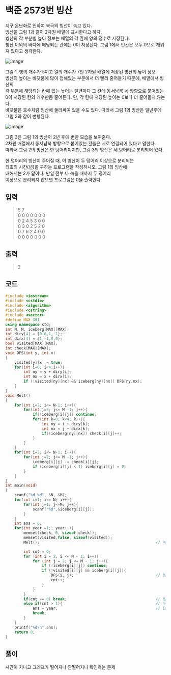 # 백준 2573번 빙산

지구 온난화로 인하여 북극의 빙산이 녹고 있다. </br>
빙산을 그림 1과 같이 2차원 배열에 표시한다고 하자.</br>
빙산의 각 부분별 높이 정보는 배열의 각 칸에 양의 정수로 저장된다. </br>
빙산 이외의 바다에 해당되는 칸에는 0이 저장된다. 그림 1에서 빈칸은 모두 0으로 채워져 있다고 생각한다.</br>

![image](https://user-images.githubusercontent.com/43857226/77418298-0de41080-6e0a-11ea-9ac6-81e2f68518aa.png)

그림 1. 행의 개수가 5이고 열의 개수가 7인 2차원 배열에 저장된 빙산의 높이 정보</br>
빙산의 높이는 바닷물에 많이 접해있는 부분에서 더 빨리 줄어들기 때문에, 배열에서 빙산의</br>
각 부분에 해당되는 칸에 있는 높이는 일년마다 그 칸에 동서남북 네 방향으로 붙어있는</br>
0이 저장된 칸의 개수만큼 줄어든다. 단, 각 칸에 저장된 높이는 0보다 더 줄어들지 않는다.</br>
바닷물은 호수처럼 빙산에 둘러싸여 있을 수도 있다. 따라서 그림 1의 빙산은 일년후에 그림 2와 같이 변형된다.</br>

![image](https://user-images.githubusercontent.com/43857226/77418312-11779780-6e0a-11ea-9f73-2887067166d8.png)

그림 3은 그림 1의 빙산이 2년 후에 변한 모습을 보여준다. </br>
2차원 배열에서 동서남북 방향으로 붙어있는 칸들은 서로 연결되어 있다고 말한다. </br>
따라서 그림 2의 빙산은 한 덩어리이지만, 그림 3의 빙산은 세 덩어리로 분리되어 있다.</br>

한 덩어리의 빙산이 주어질 때, 이 빙산이 두 덩어리 이상으로 분리되는</br>
최초의 시간(년)을 구하는 프로그램을 작성하시오. 그림 1의 빙산에</br>
대해서는 2가 답이다. 만일 전부 다 녹을 때까지 두 덩어리</br>
이상으로 분리되지 않으면 프로그램은 0을 출력한다.</br>

## 입력
> 5 7</br>
0 0 0 0 0 0 0</br>
0 2 4 5 3 0 0</br>
0 3 0 2 5 2 0</br>
0 7 6 2 4 0 0</br>
0 0 0 0 0 0 0</br>

## 출력
> 2 </br>

## 코드
```c++
#include <iostream>
#include <cstdio>
#include <algorithm>
#include <cstring>
#include <vector>
#define MAX 301
using namespace std;
int N, M, iceberg[MAX][MAX];
int diry[4] = {0,0,1,-1};
int dirx[4] = {1,-1,0,0};
bool visited[MAX][MAX];
int check[MAX][MAX];
void DFS(int y, int x)
{
    visited[y][x] = true;
    for(int i=0; i<4;i++){
        int ny = y + diry[i];
        int nx = x + dirx[i];
        if (!visited[ny][nx] && iceberg[ny][nx]) DFS(ny,nx);                  // 전형적인 DFS 동서남북 다 돈다. 
    }
}
void Melt()
{
    for(int i=2; i<= N-1; i++){
        for(int j=2; j<= M -1; j++){
            if(!iceberg[i][j]) continue;
            for(int k=0; k<4; k++){
                int ny = i + diry[k];
                int nx = j + dirx[k];
                if(!iceberg[ny][nx]) check[i][j]++;                     // 먼저 빙산 녹일 부분 체크만 해줌 현재턴에 옆에 
            }                                                           // 빙산이 녹아서 바다가 되도 현재턴에는 영향받지 않는다.
        }                                                               // 그래서 체크만 해주고 감산하지는 않음
    }
    for(int i=2; i<= N-1; i++){
        for(int j=2; j<= M -1; j++){
            iceberg[i][j] -= check[i][j];                               // 녹이자 !!!!!!
            if (iceberg[i][j] < 1) iceberg[i][j] = 0;                   // 음수면 바다
        }
    }
}
int main(void)
{
    scanf("%d %d", &N, &M);
    for(int i=1; i<= N; i++){
        for(int j=1; j<=M; j++){
            scanf("%d",&iceberg[i][j]);   
        }
    }
    int ans = 0;
    for(int year =1;; year++){
        memset(check, 0, sizeof(check));
        memset(visited,false, sizeof(visited));
        Melt();                                                   // 녹인다

        int cnt = 0;
        for (int i = 2; i <= N - 1; i++){
            for (int j = 2; j <= M - 1; j++){
                if (!iceberg[i][j]) continue;
                if (!visited[i][j] && iceberg[i][j]){
                    DFS(i, j);                                    // 빙산이 있으면 들어간다. 
                    cnt++;
                }
            }
        }
        if(cnt == 0) break;                                       // 빙산이 다 녹았으면 즉 다 녹을 때 까지 두덩이로 분리되지않았으면 
        else if(cnt > 1){                                         // 두덩이로 분리됬을경우
            ans = year;                                           // 답 대입 반복문 
            break;
        }
    }
    printf("%d\n",ans);
    return 0;
}
```

## 풀이
시간이 지나고 그래프가 떨어지나 안떨어지나 확인하는 문제 </br>
